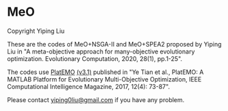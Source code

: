 # MeO
Copyright Yiping Liu

These are the codes of MeO+NSGA-II and MeO+SPEA2 proposed by Yiping Liu in "A meta-objective approach for many-objective evolutionary optimization. Evolutionary Computation, 2020, 28(1), pp.1-25".

The codes use [PlatEMO](https://github.com/BIMK/PlatEMO) [(v3.1)](https://github.com/BIMK/PlatEMO/archive/refs/tags/PlatEMO_v3.1.zip) published in "Ye Tian et al., PlatEMO: A MATLAB Platform for Evolutionary Multi-Objective Optimization, IEEE Computational Intelligence Magazine, 2017, 12(4): 73-87".

Please contact yiping0liu@gmail.com if you have any problem.
